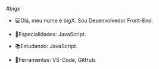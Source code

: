 #bigx

- 💻Olá, meu nome é bigX. Sou Desenvolvedor Front-End.
 
- 💼Especialidades: JavaScript.
 
- 📚Estudando: JavaScript.

- 🔨Ferramentas: VS-Code, GitHub.
